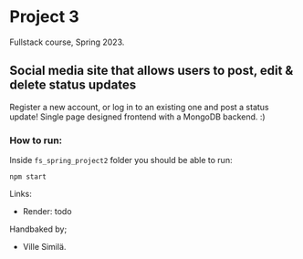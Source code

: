 # Project 3
Fullstack course, Spring 2023.
## Social media site that allows users to post, edit & delete status updates
Register a new account, or log in to an existing one and post a status update!
Single page designed frontend with a MongoDB backend. :)

### How to run:
Inside `fs_spring_project2` folder you should be able to run:
```
npm start
```


Links:
- Render: todo
    
Handbaked by;
- Ville Similä.

